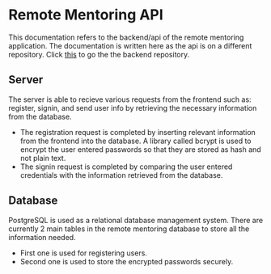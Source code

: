 # Remote Mentoring API 

This documentation refers to the backend/api of the remote mentoring application. The documentation is written here as the api is on a different repository. 
Click [this](https://github.com/MehmetZorlu07/remote-mentoring-api) to go the the backend repository.

## Server 

The server is able to recieve various requests from the frontend such as: register, signin, and send user info by retrieving the necessary information from the database. 
* The registration request is completed by inserting relevant information from the frontend into the database. A library called bcrypt is used to encrypt the user entered passwords so that they are stored as hash and not plain text. 
* The signin request is completed by comparing the user entered credentials with the information retrieved from the database. 

## Database

PostgreSQL is used as a relational database management system. There are currently 2 main tables in the remote mentoring database to store all the information needed. 
* First one is used for registering users. 
* Second one is used to store the encrypted passwords securely. 
